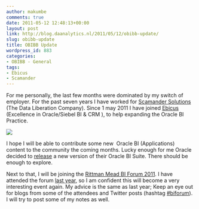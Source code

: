 ```yaml
---
author: makumbe
comments: true
date: 2011-05-12 12:48:13+00:00
layout: post
link: http://blog.daanalytics.nl/2011/05/12/obibb-update/
slug: obibb-update
title: OBIBB Update
wordpress_id: 883
categories:
- OBIBB - General
tags:
- Ebicus
- Scamander
---
```


For me personally, the last few months were dominated by my switch of employer. For the past seven years I have worked for [Scamander Solutions](http://www.scamander.com) (The Data Liberation Company). Since 1 may 2011 I have joined [Ebicus](http://www.ebicus.com) (Excellence in Oracle/Siebel BI & CRM ), to help expanding the Oracle BI Practice.

[![](http://obibb.files.wordpress.com/2011/05/ebicus-logo.png)](http://www.ebicus.com)

I hope I will be able to contribute some new  Oracle BI (Applications) content to the community the coming months. Lucky enough for me Oracle decided to [release](http://obibb.wordpress.com/2011/05/06/oracle-bi-11g-11-1-1-5-ready-to-explore/) a new version of their Oracle BI Suite. There should be enough to explore.

Next to that, I will be joining the [Rittman Mead BI Forum 2011](http://www.rittmanmead.com/biforum2011/). I have attended the forum [last year](http://obibb.wordpress.com/2010/05/24/rittmanmead-bi-forum-2010-wrap-up/), so I am confident this will become a very interesting event again. My advice is the same as last year; Keep an eye out for blogs from some of the attendees and Twitter posts (hashtag [#biforum](http://twitter.com/#search?q=%23biforum)). I will try to post some of my notes as well.
